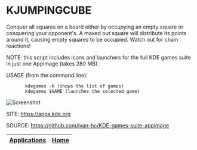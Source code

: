# KJUMPINGCUBE

 Conquer all squares on a board either by occupying an empty
 square or conquering your opponent's. A maxed out square will
 distribute its points around it, causing empty squares to be
 occupied. Watch out for chain reactions! 
 
 NOTE: this script includes icons and launchers for the 
 full KDE games suite in just one Appimage (takes 280 MB).
 
 USAGE (from the command line):
 
           kdegames -h (shows the list of games)
           kdegames $GAME (launches the selected game)
           
 ![Screenshot](https://www.kde.org/images/screenshots/kjumpingcube.png)
 
 SITE: https://apps.kde.org

 SOURCE: https://github.com/ivan-hc/KDE-games-suite-appimage

 | [Applications](https://portable-linux-apps.github.io/apps.html) | [Home](https://portable-linux-apps.github.io)
 | --- | --- |

